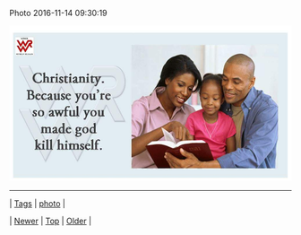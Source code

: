 <!--
title: Photo 2016-11-14 09
date: 2020-06-28T15:27:00.136Z
tags: photo
-->


Photo 2016-11-14 09:30:19

![](153166304492-0.jpg)

<!--BOTTOM-POST-NAVIGATION-->
---

| [Tags](tags.md) | [photo](tag-photo.md) |

| [Newer](153134458535.md) | [Top](index.md) | [Older](153171672156.md) |